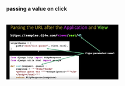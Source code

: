 <strong>passing a value on click </strong>
<br><br><br>
<img width="300" src= "pic/pasiing a value to url.JPG"/>